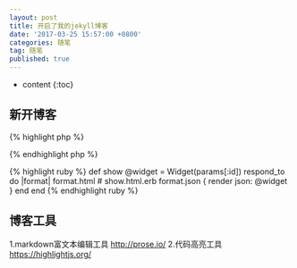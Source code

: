 ```yaml
---
layout: post
title: 开启了我的jekyll博客
date: '2017-03-25 15:57:00 +0800'
categories: 随笔
tag: 随笔
published: true
---
```


* content 
{:toc}


## 新开博客

{% highlight php %}
<?php
require("a.php");
function say (){
	
	echo "hello world";

}
?>
{% endhighlight php %}

{% highlight ruby %}
def show
  @widget = Widget(params[:id])
  respond_to do |format|
    format.html # show.html.erb
    format.json { render json: @widget }
  end
end
{% endhighlight ruby %}

## 博客工具
1.markdown富文本编辑工具
http://prose.io/
2.代码高亮工具
https://highlightjs.org/
